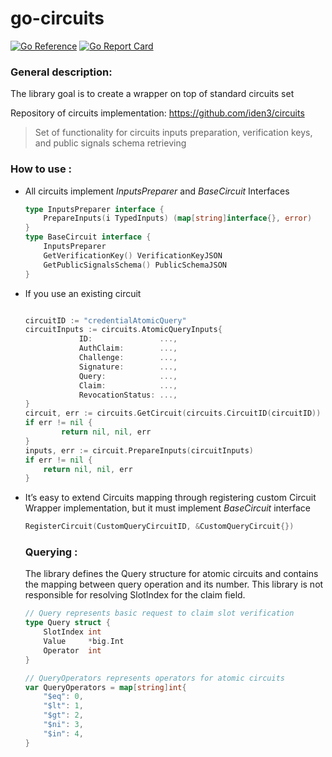 # go-circuits

[![Go Reference](https://pkg.go.dev/badge/github.com/iden3/go-circuits.svg)](https://pkg.go.dev/github.com/iden3/go-circuits)
[![Go Report Card](https://goreportcard.com/badge/github.com/iden3/go-circuits)](https://goreportcard.com/report/github.com/iden3/go-circuits)
### General description:

The library goal is to create a wrapper on top of standard circuits set

Repository of circuits implementation:  https://github.com/iden3/circuits

> Set of functionality for circuits inputs preparation, verification keys, and public signals schema  retrieving
> 

### How to use :

- All circuits implement *InputsPreparer*  and *BaseCircuit* Interfaces
    
    ```go
    type InputsPreparer interface {
    	PrepareInputs(i TypedInputs) (map[string]interface{}, error)
    }
    type BaseCircuit interface {
    	InputsPreparer
    	GetVerificationKey() VerificationKeyJSON
    	GetPublicSignalsSchema() PublicSchemaJSON
    }
    ```
    
- If you use an existing circuit
    
    ```go
    
    circuitID := "credentialAtomicQuery"
    circuitInputs := circuits.AtomicQueryInputs{
    			ID:               ...,
    			AuthClaim:        ...,
    			Challenge:        ...,
    			Signature:        ...,
    			Query:            ...,
    			Claim:            ...,
    			RevocationStatus: ...,
    }
    circuit, err := circuits.GetCircuit(circuits.CircuitID(circuitID))
    if err != nil {
    		return nil, nil, err
    }
    inputs, err := circuit.PrepareInputs(circuitInputs)
    if err != nil {
    	return nil, nil, err
    }
    ```
    
- It’s easy to extend Circuits mapping through registering custom Circuit Wrapper implementation, but it must implement *BaseCircuit* interface
    
    ```go
    RegisterCircuit(CustomQueryCircuitID, &CustomQueryCircuit{})
    ```
    
    ### Querying :
    
    The library defines the Query structure for atomic circuits and contains the mapping between query operation and its number. This library is not responsible for resolving SlotIndex for the claim field.
    
    ```go
    // Query represents basic request to claim slot verification
    type Query struct {
    	SlotIndex int
    	Value     *big.Int
    	Operator  int
    }
    
    // QueryOperators represents operators for atomic circuits
    var QueryOperators = map[string]int{
    	"$eq": 0,
    	"$lt": 1,
    	"$gt": 2,
    	"$ni": 3,
    	"$in": 4,
    }
    ```
